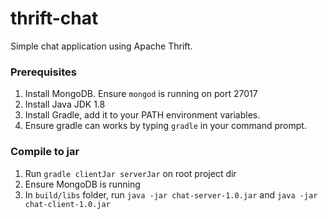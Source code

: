 # thrift-chat

Simple chat application using Apache Thrift.

### Prerequisites

1. Install MongoDB. Ensure `mongod` is running on port 27017
2. Install Java JDK 1.8
3. Install Gradle, add it to your PATH environment variables.
4. Ensure gradle can works by typing `gradle` in your command prompt.


### Compile to jar

1. Run `gradle clientJar serverJar` on root project dir
2. Ensure MongoDB is running
3. In `build/libs` folder, run `java -jar chat-server-1.0.jar` and `java -jar chat-client-1.0.jar`

